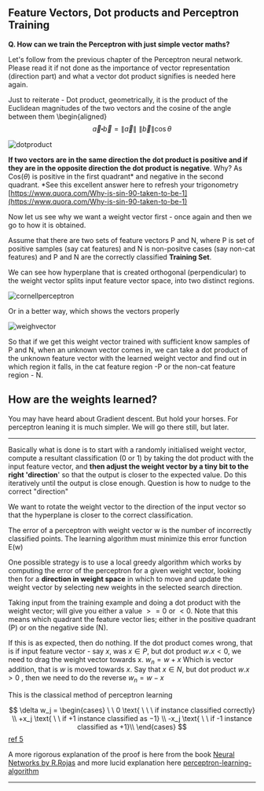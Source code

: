 ##   Feature Vectors, Dot products and Perceptron Training

**Q.  How can we train the Perceptron with just simple vector maths?**

Let's follow from the previous chapter of the Perceptron neural network. Please read it if not done as the importance of vector representation (direction part) and what a vector dot product signifies is needed here again.
 
 Just to reiterate - Dot product, geometrically, it is the product of the Euclidean magnitudes of the two vectors and the cosine of the angle between them
\begin{aligned}
$$
 \vec a\centerdot \vec b = \left\| {\vec a} \right\|\,\,\left\| {\vec b} \right\|\cos \theta 
$$

![dotproduct][1]

**If two vectors are in the same direction the dot product is positive and if they are in the opposite direction the dot product is negative**. Why? As  Cos($\theta$) is positive in the first quadrant* and negative in the second quadrant.  *See this excellent answer here to refresh your trigonometry [https://www.quora.com/Why-is-sin-90-taken-to-be-1](https://www.quora.com/Why-is-sin-90-taken-to-be-1)

Now let us see why we want a weight vector first - once again and then we go to how it is obtained.

Assume that there are two sets of feature vectors P and N, where P is set of positive samples (say cat features) and N is non-positve cases (say non-cat features) and P and N are the correctly classified **Training Set**.
 
We can see how hyperplane that is created orthogonal (perpendicular) to the weight vector splits input feature vector space, into two distinct regions.

![cornellperceptron][6]

Or in a better way, which shows the vectors properly

![weighvector][2]

So that if we get this weight vector trained with sufficient know samples of P and N, when an unknown vector comes in, we can take a dot product of the unknown feature vector with the learned weight vector and find out in which region it falls, in the cat feature region -P or the non-cat feature region - N.

## How are the weights learned?

You may have heard about Gradient descent. But hold your horses. For perceptron leaning it is much simpler. We will go there still, but later.

----

Basically what is done is to start with a randomly initialised weight vector, compute a resultant classification (0 or 1) by taking the dot product with the input feature vector, and **then adjust the weight vector by a tiny bit to the right 'direction**' so that the output is closer to the expected value. Do this iteratively until the output is close enough.
Question is how to nudge to the correct "direction"

We want to rotate the weight vector to the direction of the input vector so that the hyperplane is closer to the correct classification.

The error of a perceptron with weight vector w is the number of incorrectly classified points. The learning algorithm must minimize this error function E(w)

One possible strategy is to use a local greedy algorithm which works by computing the error of the perceptron for a given weight vector, looking then for a **direction in weight space** in which to move and update the weight vector by selecting new weights in the selected search direction.

Taking input from the training example and doing a dot product with the weight vector; will give you either a value $>=0$ or $<0$. Note that this means which quadrant the feature vector lies; either in the positive quadrant (P) or on the negative side (N). 

If this is as expected, then do nothing. If the dot product comes wrong, that is if input feature vector - say $x$, was $x \in P$, but dot product $w. x < 0$, we need to drag the weight vector towards x.
$w_n = w +x$
Which is vector addition, that is $w$ is moved towards $x$. Say that  $x \in N$, but dot product $w. x > 0$ , then we need to do the reverse $w_n = w - x$

This is the classical method of perceptron learning

$$
\delta w_j =
 \begin{cases}
 \  \ 0 \text{ \ \  \    if instance classified correctly}  \\
+x_j  \text{ \  \ if +1 instance classified as −1} \\
-x_j \text{ \ \ if -1 instance classified as +1}\\
\end{cases}
$$ [ref 5][5]

A more rigorous  explanation of the proof is here from the book
[Neural Networks by R.Rojas][3] and more lucid explanation here
 [perceptron-learning-algorithm][4]
 

  [1]: https://i.stack.imgur.com/kO3ym.png
  [2]: https://i.imgur.com/7MsJuS1.png
  [3]: https://page.mi.fu-berlin.de/rojas/neural/chapter/K4.pdf
  [4]: https://towardsdatascience.com/perceptron-learning-algorithm-d5db0deab975
  [5]: http://www.cs.bc.edu/~alvarez/ML/gradientSearch.pdf
  [6]: https://i.imgur.com/OIN3maH.png

----

<!--stackedit_data:
eyJoaXN0b3J5IjpbLTI3OTQ4MDk0OSwyNDM1MDk0MTEsLTcyMD
cwODE1MCw2Njk1Nzk4NzksMTg3Njg5NzQyMCwyMDY3MjQ3MDMs
MTI2NDIxMjE4MCw1NzMyMjMwNjcsLTg3NTIwMjcwLDc5MTAxNz
AzNiwtMTk1NDQ1MjIwMCwtMTgyMjcyMDQ0NSwtMTg1OTQyNjEx
OSwtODM5NDA3Njk4LDczNTM1MzU2NCwxMjU3NzYzNDYsMjc2OT
k4OTY0LDIwOTg1NDA4MjgsLTY1MDE1MjUxMywxNjA2OTk2NjQ3
XX0=
-->